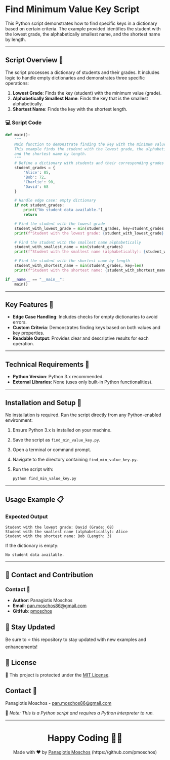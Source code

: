 # Find Minimum Value Key Script

This Python script demonstrates how to find specific keys in a dictionary based on certain criteria. The example provided identifies the student with the lowest grade, the alphabetically smallest name, and the shortest name by length.

---

## Script Overview 📘

The script processes a dictionary of students and their grades. It includes logic to handle empty dictionaries and demonstrates three specific operations:

1. **Lowest Grade**: Finds the key (student) with the minimum value (grade).
2. **Alphabetically Smallest Name**: Finds the key that is the smallest alphabetically.
3. **Shortest Name**: Finds the key with the shortest length.

### :computer: Script Code

```python
def main():
    """
    Main function to demonstrate finding the key with the minimum value in a dictionary.
    This example finds the student with the lowest grade, the alphabetically smallest name,
    and the shortest name by length.
    """
    # Define a dictionary with students and their corresponding grades
    student_grades = {
        'Alice': 85,
        'Bob': 72,
        'Charlie': 90,
        'David': 68
    }

    # Handle edge case: empty dictionary
    if not student_grades:
        print("No student data available.")
        return

    # Find the student with the lowest grade
    student_with_lowest_grade = min(student_grades, key=student_grades.get)
    print(f"Student with the lowest grade: {student_with_lowest_grade} (Grade: {student_grades[student_with_lowest_grade]})")

    # Find the student with the smallest name alphabetically
    student_with_smallest_name = min(student_grades)
    print(f"Student with the smallest name (alphabetically): {student_with_smallest_name}")

    # Find the student with the shortest name by length
    student_with_shortest_name = min(student_grades, key=len)
    print(f"Student with the shortest name: {student_with_shortest_name} (Length: {len(student_with_shortest_name)})")

if __name__ == "__main__":
    main()
```

---

## Key Features 🌟

- **Edge Case Handling**: Includes checks for empty dictionaries to avoid errors.
- **Custom Criteria**: Demonstrates finding keys based on both values and key properties.
- **Readable Output**: Provides clear and descriptive results for each operation.

---

## Technical Requirements 🔧

- **Python Version**: Python 3.x recommended.
- **External Libraries**: None (uses only built-in Python functionalities).

---

## Installation and Setup 🚀

No installation is required. Run the script directly from any Python-enabled environment:

1. Ensure Python 3.x is installed on your machine.
2. Save the script as `find_min_value_key.py`.
3. Open a terminal or command prompt.
4. Navigate to the directory containing `find_min_value_key.py`.
5. Run the script with:

   ```bash
   python find_min_value_key.py
   ```

---

## Usage Example 📋

### Expected Output

```plaintext
Student with the lowest grade: David (Grade: 68)
Student with the smallest name (alphabetically): Alice
Student with the shortest name: Bob (Length: 3)
```

If the dictionary is empty:

```plaintext
No student data available.
```

---

## 📲 Contact and Contribution

### Contact 📧
- **Author**: Panagiotis Moschos
- **Email**: pan.moschos86@gmail.com
- **GitHub**: [pmoschos](https://github.com/pmoschos)

## 📢 Stay Updated

Be sure to ⭐ this repository to stay updated with new examples and enhancements!

## 📄 License
🔐 This project is protected under the [MIT License](https://mit-license.org/).

## Contact 📧
Panagiotis Moschos - pan.moschos86@gmail.com

🔗 *Note: This is a Python script and requires a Python interpreter to run.*

---
<h1 align=center>Happy Coding 👨‍💻 </h1>

<p align="center">
  Made with ❤️ by
  <a href="https://www.linkedin.com/in/panagiotis-moschos" target="_blank">
  Panagiotis Moschos</a> (https://github.com/pmoschos)
</p>

